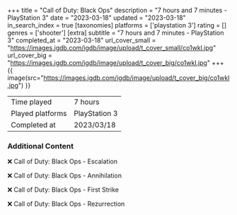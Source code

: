 +++
title = "Call of Duty: Black Ops"
description = "7 hours and 7 minutes - PlayStation 3"
date = "2023-03-18"
updated = "2023-03-18"
in_search_index = true
[taxonomies]
platforms = ['playstation 3']
rating = []
genres = ['shooter']
[extra]
subtitle = "7 hours and 7 minutes - PlayStation 3"
completed_at = "2023-03-18"
url_cover_small = "https://images.igdb.com/igdb/image/upload/t_cover_small/co1wkl.jpg"
url_cover_big = "https://images.igdb.com/igdb/image/upload/t_cover_big/co1wkl.jpg"
+++
{{ image(src="https://images.igdb.com/igdb/image/upload/t_cover_big/co1wkl.jpg") }}

|              |            |
| ------------ | ---------- |
| Time played  | 7 hours |
| Played platforms    | PlayStation 3 |
| Completed at | 2023/03/18 |



### Additional Content


❌ Call of Duty: Black Ops - Escalation

❌ Call of Duty: Black Ops - Annihilation

❌ Call of Duty: Black Ops - First Strike

❌ Call of Duty: Black Ops - Rezurrection

